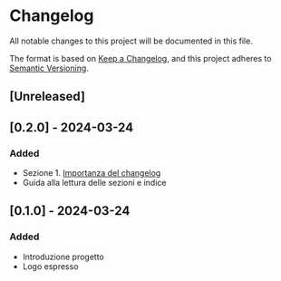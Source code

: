 # Changelog

All notable changes to this project will be documented in this file.

The format is based on [Keep a Changelog](https://keepachangelog.com/en/1.1.0/),
and this project adheres to [Semantic Versioning](https://semver.org/spec/v2.0.0.html).

## [Unreleased]

## [0.2.0] - 2024-03-24

### Added

- Sezione 1. [Importanza del changelog](src/main/docs/1_changelog.md)
- Guida alla lettura delle sezioni e indice

## [0.1.0] - 2024-03-24

### Added

- Introduzione progetto
- Logo espresso
